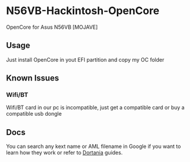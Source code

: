 # N56VB-Hackintosh-OpenCore
OpenCore for Asus N56VB [MOJAVE]

## Usage

Just install OpenCore in yout EFI partition and copy my OC folder

## Known Issues

### Wifi/BT

Wifi/BT card in our pc is incompatible, just get a compatible card or buy a compatible usb dongle

## Docs

You can search any kext name or AML filename in Google if you want to learn how they work or refer to [Dortania](https://dortania.github.io/) guides.
